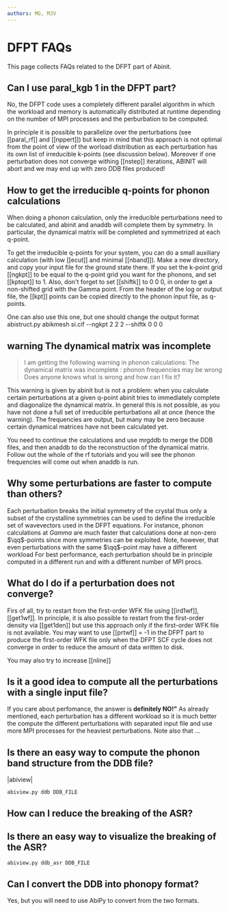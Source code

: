 ```yaml
---
authors: MG, MJV
---
```


# DFPT FAQs

This page collects FAQs related to the DFPT part of Abinit.

## Can I use paral_kgb 1 in the DFPT part?

No, the DFPT code uses a completely different parallel algorithm in which
the workload and memory is automatically distributed at runtime depending on the
number of MPI processes and the perburbation to be computed.

In principle it is possible to parallelize over the perturbations
(see [[paral_rf]] and [[nppert]]) but keep in mind that this approach is not optimal
from the point of view of the worload distribution as each perturbation has its own list of irreducible k-points
(see discussion below).
Moreover if one perturbation does not converge withing [[nstep]] iterations,
ABINIT will abort and we may end up with zero DDB files produced!

## How to get the irreducible q-points for phonon calculations

When doing a phonon calculation, only the irreducible perturbations need to be calculated,
and abinit and anaddb will complete them by symmetry.
In particular, the dynamical matrix will be completed and symmetrized at each q-point.

To get the irreducible q-points for your system, you can do a small auxiliary calculation
(with low [[ecut]] and minimal [[nband]]).
Make a new directory, and copy your input file for the ground state there.
If you set the k-point grid [[ngkpt]] to be equal to the q-point grid you want for the phonons, and set [[kptopt]] to 1.
Also, don't forget to set [[shiftk]] to 0 0 0, in order to get a non-shifted grid with the Gamma point.
From the header of the log or output file, the [[kpt]] points can be copied directly to the phonon input file, as q-points.

One can also use this one, but one should change the output format
abistruct.py abikmesh si.cif --ngkpt 2 2 2 --shiftk 0 0 0

## warning The dynamical matrix was incomplete

> I am getting the following warning in phonon calculations:
  The dynamical matrix was incomplete : phonon frequencies may be wrong
  Does anyone knows what is wrong and how can I fix it?

This warning is given by abinit but is not a problem: when you calculate certain perturbations
at a given q-point abinit tries to immediately complete and diagonalize the dynamical matrix.
In general this is not possible, as you have not done a full set of irreducible perturbations
all at once (hence the warning).
The frequencies are output, but many may be zero because certain dynamical matrices have not been calculated yet.

You need to continue the calculations and use mrgddb to merge the DDB files, and then anaddb
to do the reconstruction of the dynamical matrix.
Follow out the whole of the rf tutorials and you will see the phonon frequencies will come out when anaddb is run.

## Why some perturbations are faster to compute than others?

Each perturbation breaks the initial symmetry of the crystal thus only a subset of the
crystalline symmetries can be used to define the irreducible set of wavevectors used in the DFPT equations.
For instance, phonon calculations at $Gamma$ are much faster that calculations done at non-zero $\qq$-points
since more symmetries can be exploited.
Note, however, that even perturbations with the same $\qq$-point may have a different workload
For best performance, each perturbation should be in principle computed in a different run and with a different
number of MPI procs.

## What do I do if a perturbation does not converge?

Firs of all, try to restart from the first-order WFK file using [[ird1wf]], [[get1wf]].
In principle, it is also possible to restart from the first-order density via [[get1den]]
but use this approach only if the first-order WFK file is not available.
You may want to use [[prtwf]] = -1 in the DFPT part to produce the first-order WFK file only
when the DFPT SCF cycle does not converge in order to reduce the amount of data written to disk.

You may also try to increase [[nline]]

## Is it a good idea to compute all the perturbations with a single input file?

If you care about perfomance, the answer is **definitely NO!"**
As already mentioned, each perturbation has a different workload so it is much better
the compute the different perturbations with separated input file and use more MPI processes
for the heaviest perturbations.
Note also that ...

## Is there an easy way to compute the phonon band structure from the DDB file?

|abiview|

```
abiview.py ddb DDB_FILE
```

## How can I reduce the breaking of the ASR?

## Is there an easy way to visualize the breaking of the ASR?

```
abiview.py ddb_asr DDB_FILE
```

## Can I convert the DDB into phonopy format?

Yes, but you will need to use AbiPy to convert from the two formats.

